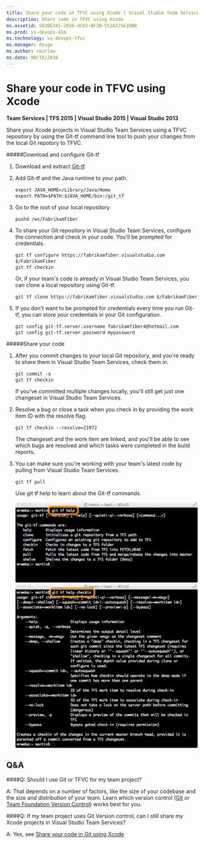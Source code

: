 ```yaml
---
title: Share your code in TFVC using Xcode | Visual Studio Team Services
description: Share code in TFVC using Xcode
ms.assetid: 582BE341-2026-4C83-8F2B-552A37561DBB
ms.prod: vs-devops-alm
ms.technology: vs-devops-tfvc
ms.manager: douge
ms.author: routlaw
ms.date: 08/10/2016
---
```


# Share your code in TFVC using Xcode

**Team Services | TFS 2015 | Visual Studio 2015 | Visual Studio 2013**

Share your Xcode projects in Visual Studio Team Services using a TFVC repository by using the Git-tf command line tool to push your changes from the local Git repotory to TFVC.

#####Download and configure Git-tf

1. Download and extract [Git-tf](http://go.microsoft.com/fwlink/p/?LinkId=261658).

2. Add Git-tf and the Java runtime to your path.

    ```
    export JAVA_HOME=/Library/Java/Home 
    export PATH=$PATH:$JAVA_HOME/bin:/git_tf
    ```

3. Go to the root of your local repository.

    ```
    pushd /ws/FabrikamFiber
    ```

4. To share your Git repository in Visual Studio Team Services, configure the connection and check in your code. You'll be prompted for credentials. 

    ```
    git tf configure https://fabrikamfiber.visualstudio.com $/FabrikamFiber 
    git tf checkin
    ```

    Or, if your team's code is already in Visual Studio Team Services, you can clone a local repository using Git-tf.

    ```
    git tf clone https://fabrikamfiber.visualstudio.com $/FabrikamFiber
    ```

5. If you don't want to be prompted for credentials every time you run Git-tf, you can store your credentials in your Git configuration.

    ```
    git config git-tf.server.username fabrikamfiber4@hotmail.com 
    git config git-tf.server.password mypassword
    ```

#####Share your code


1. After you commit changes to your local Git repository, and you're ready to share them in Visual Studio Team Services, check them in.

    ```
    git commit -a 
    git tf checkin
    ```

    If you've committed multiple changes locally, you'll still get just one changeset in Visual Studio Team Services.

2. Resolve a bug or close a task when you check in by providing the work item ID with the resolve flag.

    ```
    git tf checkin --resolve=21972
    ```

    The changeset and the work item are linked, and you'll be able to see which bugs are resolved and which tasks were completed in the build reports.

3. You can make sure you're working with your team's latest code by pulling from Visual Studio Team Services.

    ```
    git tf pull
    ```

    Use git tf help to learn about the Git-tf commands.

    ![git tf help](./_img/share-your-code-in-tfvc-xcode/git-tf-help.png)
    ![git tf help checkin](./_img/share-your-code-in-tfvc-xcode/git-tf-help-checkin.png)

<!-- ENDSECTION -->

## Q&A

<!-- BEGINSECTION class="m-qanda" -->

####Q: Should I use Git or TFVC for my team project?

A: That depends on a number of factors, like the size of your codebase and the size and distribution of your team. 
Learn which version control ([Git](../git/overview.md) or [Team Foundation Version Control](overview.md)) 
works best for you.

####Q: If my team project uses Git Version control, can I still share my Xcode projects in Visual Studio Team Services?

A: Yes, see [Share your code in Git using Xcode](../git/share-your-code-in-git-xcode.md)


<!-- ENDSECTION -->
